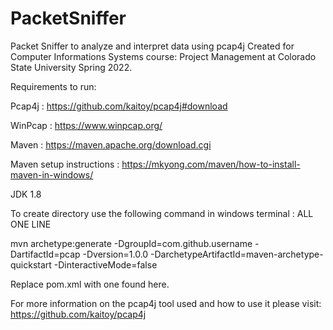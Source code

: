 # PacketSniffer
 Packet Sniffer to analyze and interpret data using pcap4j
 Created for Computer Informations Systems course: Project Management at Colorado State University Spring 2022.

 Requirements to run: 

   Pcap4j : https://github.com/kaitoy/pcap4j#download 

   WinPcap : https://www.winpcap.org/

   Maven : https://maven.apache.org/download.cgi  

   Maven setup instructions : https://mkyong.com/maven/how-to-install-maven-in-windows/ 

   JDK 1.8

   To create directory use the following command in windows terminal : ALL ONE LINE

   mvn archetype:generate -DgroupId=com.github.username -DartifactId=pcap -Dversion=1.0.0 -DarchetypeArtifactId=maven-archetype-quickstart -DinteractiveMode=false 

   Replace pom.xml with one found here. 
   

For more information on the pcap4j tool used and how to use it please visit: 
https://github.com/kaitoy/pcap4j 

   
